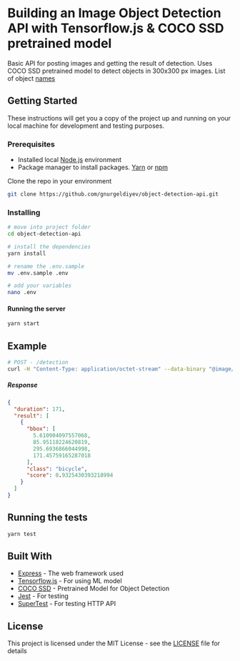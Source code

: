 # Building an Image Object Detection API with Tensorflow.js & COCO SSD pretrained model

Basic API for posting images and getting the result of detection.
Uses COCO SSD pretrained model to detect objects in 300x300 px images. List of object [names](https://github.com/tensorflow/tfjs-models/blob/master/coco-ssd/src/classes.ts)

## Getting Started

These instructions will get you a copy of the project up and running on your local machine for development and testing purposes.

### Prerequisites

- Installed local [Node.js](https://nodejs.org/) environment
- Package manager to install packages. [Yarn](https://yarnpkg.com/) or [npm](https://www.npmjs.com/)

Clone the repo in your environment

```bash
git clone https://github.com/gnurgeldiyev/object-detection-api.git
```

### Installing

```bash
# move into project folder
cd object-detection-api

# install the dependencies
yarn install

# rename the .env.sample
mv .env.sample .env

# add your variables
nano .env
```

#### Running the server

```bash
yarn start
```

## Example

```bash
# POST - /detection
curl -H "Content-Type: application/octet-stream" --data-binary "@image/bicycle 300x300.jpg" "http://localhost:3000/detection"
```

##### Response

```json
{
  "duration": 171,
  "result": [
    {
      "bbox": [
        5.610904097557068,
        85.95118224620819,
        295.6936866044998,
        171.45759165287018
      ],
      "class": "bicycle",
      "score": 0.9325430393218994
    }
  ]
}
```

## Running the tests

```bash
yarn test
```

## Built With

* [Express](https://github.com/expressjs/express/) - The web framework used
* [Tensorflow.js](https://github.com/tensorflow/tfjs) - For using ML model
* [COCO SSD](https://github.com/tensorflow/tfjs-models/tree/master/coco-ssd) - Pretrained Model for Object Detection
* [Jest](https://github.com/facebook/jest) - For testing
* [SuperTest](https://github.com/visionmedia/supertest) - For testing HTTP API

## License

This project is licensed under the MIT License - see the [LICENSE](LICENSE) file for details
